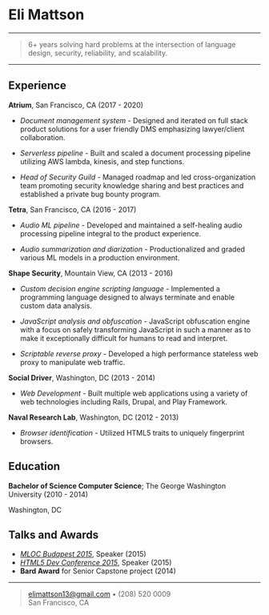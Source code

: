 Eli Mattson
============

----

> 6+ years solving hard problems 
> at the intersection of language design, security, 
> reliability, and scalability.

----


Experience
----------

**Atrium**, San Francisco, CA (2017 - 2020)

* *Document management system* - Designed and iterated on full stack product solutions for a user friendly DMS emphasizing lawyer/client collaboration.

* *Serverless pipeline* - Built and scaled a document processing pipeline utilizing AWS lambda, kinesis, and step functions.

* *Head of Security Guild* - Managed roadmap and led cross-organization team promoting security knowledge sharing and best practices and established a private bug bounty program.

**Tetra**, San Francisco, CA (2016 - 2017)

* *Audio ML pipeline* - Developed and maintained a self-healing audio processing pipeline integral to the product experience.

* *Audio summarization and diarization* - Productionalized and graded various ML models in a production environment.

**Shape Security**, Mountain View, CA (2013 - 2016)

* *Custom decision engine scripting language* - Implemented a programming language designed to always terminate and enable custom data analysis.

* *JavaScript analysis and obfuscation* - JavaScript obfuscation engine with a focus on safely transforming JavaScript in such a manner as to make it exceptionally difficult for humans to read and interpret.

* *Scriptable reverse proxy* - Developed a high performance stateless web proxy to manipulate web traffic.

**Social Driver**, Washington, DC (2013 - 2014)

* *Web Development* - Built multiple web applications using a variety of web technologies including Rails, Drupal, and Play Framework.

**Naval Research Lab**, Washington, DC (2012 - 2013)

* *Browser identification* - Utilized HTML5 traits to uniquely fingerprint browsers.

Education
---------

**Bachelor of Science Computer Science**; The George Washington University (2010 - 2014)

Washington, DC

Talks and Awards
----------------
* [*MLOC Budapest 2015*](http://mloc-js.com/2015/), Speaker (2015)
* [*HTML5 Dev Conference 2015*](http://html5devconf.com/index.html), Speaker (2015)
* **Bard Award** for Senior Capstone project (2014)

----

> <elimattson13@gmail.com> • (208) 520 0009\
> San Francisco, CA
